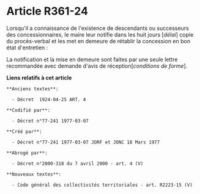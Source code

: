 # Article R361-24

Lorsqu'il a connaissance de l'existence de descendants ou successeurs des concessionnaires, le maire leur notifie dans les
huit jours [*délai*] copie du procès-verbal et les met en demeure de rétablir la concession en bon état d'entretien :

La notification et la mise en demeure sont faites par une seule lettre recommandée avec demande d'avis de
réception[*conditions de forme*].

**Liens relatifs à cet article**

	**Anciens textes**:

	  - Décret  1924-04-25 ART. 4

	**Codifié par**:

	  - Décret n°77-241 1977-03-07

	**Créé par**:

	  - Décret n°77-241 1977-03-07 JORF et JONC 18 Mars 1977

	**Abrogé par**:

	  - Décret n°2000-318 du 7 avril 2000 - art. 4 (V)

	**Nouveaux textes**:

	  - Code général des collectivités territoriales - art. R2223-15 (V)

